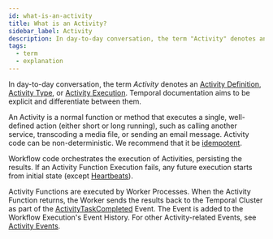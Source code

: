 ```yaml
---
id: what-is-an-activity
title: What is an Activity?
sidebar_label: Activity
description: In day-to-day conversation, the term "Activity" denotes an Activity Type, Activity Definition, or Activity Execution.
tags:
  - term
  - explanation
---
```


In day-to-day conversation, the term _Activity_ denotes an [Activity Definition](/concepts/what-is-an-activity-definition), [Activity Type](/concepts/what-is-an-activity-type), or [Activity Execution](/concepts/what-is-an-activity-execution).
Temporal documentation aims to be explicit and differentiate between them.

An Activity is a normal function or method that executes a single, well-defined action (either short or long running), such as calling another service, transcoding a media file, or sending an email message.
Activity code can be non-deterministic.
We recommend that it be [idempotent](/concepts/what-is-an-activity-definition#idempotency).

Workflow code orchestrates the execution of Activities, persisting the results.
If an Activity Function Execution fails, any future execution starts from initial state (except [Heartbeats](/concepts/what-is-an-activity-heartbeat)).

Activity Functions are executed by Worker Processes.
When the Activity Function returns, the Worker sends the results back to the Temporal Cluster as part of the [ActivityTaskCompleted](/references/events#activitytaskcompleted) Event.
The Event is added to the Workflow Execution's Event History.
For other Activity-related Events, see [Activity Events](/workflows#activity-events).
